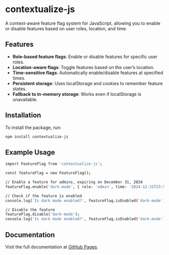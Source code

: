 # contextualize-js

A context-aware feature flag system for JavaScript, allowing you to enable or disable features based on user roles, location, and time.

## Features

- **Role-based feature flags**: Enable or disable features for specific user roles.
- **Location-aware flags**: Toggle features based on the user’s location.
- **Time-sensitive flags**: Automatically enable/disable features at specified times.
- **Persistent storage**: Uses localStorage and cookies to remember feature states.
- **Fallback to in-memory storage**: Works even if localStorage is unavailable.

## Installation

To install the package, run:

```bash
npm install contextualize-js
```

## Example Usage 
```bash
import FeatureFlag from 'contextualize-js';

const featureFlag = new FeatureFlag();

// Enable a feature for admins, expiring on December 31, 2024
featureFlag.enable('dark-mode', { role: 'admin', time: '2024-12-31T23:59:59Z' });

// Check if the feature is enabled
console.log('Is dark mode enabled?', featureFlag.isEnabled('dark-mode')); // true

// Disable the feature
featureFlag.disable('dark-mode');
console.log('Is dark mode enabled?', featureFlag.isEnabled('dark-mode')); // false
```

## Documentation

Visit the full documentation at [GitHub Pages](https://TiannaLopes.github.io/contextualize-js).
